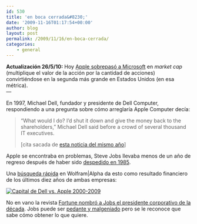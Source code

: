 ```yaml
---
id: 530
title: 'en boca cerrada&#8230;'
date: '2009-11-16T01:17:54+00:00'
author: blog
layout: post
permalink: /2009/11/16/en-boca-cerrada/
categories:
    - general
---
```


**Actualización 26/5/10:** Hoy [Apple sobrepasó a Microsoft](http://www.macrumors.com/2010/05/26/apple-passes-microsoft-to-become-second-largest-u-s-company-by-market-capitalization/) en *market cap* (multiplique el valor de la acción por la cantidad de acciones) convirtiéndose en la segunda más grande en Estados Unidos (en esa métrica).  
—

En 1997, Michael Dell, fundador y presidente de Dell Computer, respondiendo a una pregunta sobre cómo arreglaría Apple Computer decía:

> “What would I do? I’d shut it down and give the money back to the shareholders,” Michael Dell said before a crowd of several thousand IT executives.
> 
> \[cita sacada de [esta noticia del mismo año](http://news.cnet.com/Dell-Apple-should-close-shop/2100-1001_3-203937.html)\]

Apple se encontraba en problemas, Steve Jobs llevaba menos de un año de regreso después de haber sido [despedido en 1985](http://www.folklore.org/StoryView.py?project=Macintosh&story=The_End_Of_An_Era.txt).

Una [búsqueda rápida](http://www.wolframalpha.com/input/?i=dell+market+cap+vs+apple+market+cap "Capital de Dell vs. Apple 2000-2009") en Wolfram|Alpha da esto como resultado financiero de los últimos diez años de ambas empresas:

[![Capital de Dell vs. Apple 2000-2009](//www.mauriciogiraldo.com/blog/wp-content/uploads/2009/11/wolframalpha.com-screen-capture-2009-11-16-0-27-48.png "Capital de Dell vs. Apple 2000-2009")](http://www.wolframalpha.com/input/?i=dell+market+cap+vs+apple+market+cap)

No en vano la revista [Fortune nombró a Jobs el presidente corporativo de la década](http://money.cnn.com/2009/11/04/technology/steve_jobs_ceo_decade.fortune/index.htm "The decade of Steve Jobs"). Jobs puede ser [pedante y malgeniado](http://gadgets.boingboing.net/2008/11/25/a-private-moment-wit.html) pero se le reconoce que sabe cómo obtener lo que quiere.